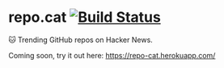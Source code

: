 # repo.cat [![Build Status](https://img.shields.io/travis/keyanzhang/repo.cat.svg?style=flat)](https://travis-ci.org/keyanzhang/repo.cat)
:cat: Trending GitHub repos on Hacker News. 

Coming soon, try it out here: https://repo-cat.herokuapp.com/
